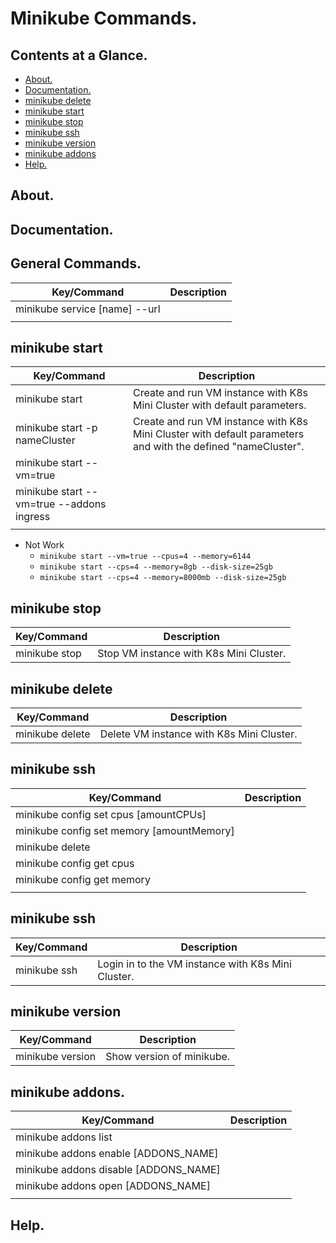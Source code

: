 # Minikube Commands.





## Contents at a Glance.
* [About.](#about)
* [Documentation.](#documentation)
* [minikube delete](#minikube-delete)
* [minikube start](#minikube-start)
* [minikube stop](#minikube-stop)
* [minikube ssh](#minikube-ssh)
* [minikube version](#minikube-version)
* [minikube addons](#minikube-addons)
* [Help.](#help)





## About.





## Documentation.





## General Commands.

| Key/Command                                                        | Description                                                                                                        |
| ------------------------------------------------------------------ | ------------------------------------------------------------------------------------------------------------------ |
| minikube service [name] --url                                      |                                                                                                                    |
|                                                                    |                                                                                                                    |





## minikube start 

| Key/Command                                                        | Description                                                                                                        |
| ------------------------------------------------------------------ | ------------------------------------------------------------------------------------------------------------------ |
| minikube start                                                     | Create and run VM instance with K8s Mini Cluster with default parameters.                                          |
| minikube start -p nameCluster                                      | Create and run VM instance with K8s Mini Cluster with default parameters and with the defined "nameCluster".       |
| minikube start --vm=true                                           |                                                                                                                    |
| minikube start --vm=true --addons ingress                          |                                                                                                                    |
|                                                                    |                                                                                                                    |

* Not Work
  * `minikube start --vm=true --cpus=4 --memory=6144`
  * `minikube start --cps=4 --memory=8gb --disk-size=25gb`
  * `minikube start --cps=4 --memory=8000mb --disk-size=25gb`





## minikube stop

| Key/Command                                                        | Description                                                             |
| ------------------------------------------------------------------ | ----------------------------------------------------------------------- |
| minikube stop                                                      | Stop VM instance with K8s Mini Cluster.                                 |





## minikube delete

| Key/Command                                                        | Description                                                             |
| ------------------------------------------------------------------ | ----------------------------------------------------------------------- |
| minikube delete                                                    | Delete VM instance with K8s Mini Cluster.                               |



## minikube ssh

| Key/Command                                                        | Description                                                             |
| ------------------------------------------------------------------ | ----------------------------------------------------------------------- |
| minikube config set cpus [amountCPUs]                              |                                                                         |
| minikube config set memory [amountMemory]                          |                                                                         |
| minikube delete                                                    |                                                                         |
| minikube config get cpus                                           |                                                                         |
| minikube config get memory                                         |                                                                         |
|                                                                    |                                                                         |


## minikube ssh

| Key/Command                                                        | Description                                                             |
| ------------------------------------------------------------------ | ----------------------------------------------------------------------- |
| minikube ssh                                                       | Login in to the VM instance with K8s Mini Cluster.                      |




## minikube version

| Key/Command                                                        | Description                                                             |
| ------------------------------------------------------------------ | ----------------------------------------------------------------------- |
| minikube version                                                   | Show version of minikube.                                               |





## minikube addons.

| Key/Command                                                        | Description                                                                                                        |
| ------------------------------------------------------------------ | ------------------------------------------------------------------------------------------------------------------ |
| minikube addons list                                               |                                                                                                                    |
| minikube addons enable [ADDONS_NAME]                               |                                                                                                                    |
| minikube addons disable [ADDONS_NAME]                              |                                                                                                                    |
| minikube addons open   [ADDONS_NAME]                               |                                                                                                                    |
|                                                                    |                                                                                                                    |





## Help.

